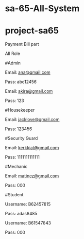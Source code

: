 ﻿# sa-65-All-System

# project-sa65

Payment Bill part

All Role

#Admin


Email: ana@gmail.com

Pass: abc12456



Email: akira@gmail.com

Pass: 123



#Housekeeper

Email: jacklove@gmail.com

Pass: 123456



#Security Guard

Email: kerkkiat@gmail.com

Pass: 1111111111111



#Mechanic

Email: matinez@gmail.com

Pass: 000



#Student

Username: B62457815

Pass: adas8485


Username: B61547843

Pass: 000
